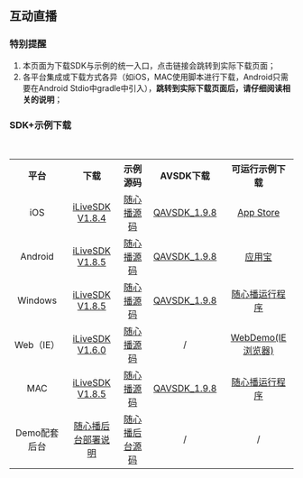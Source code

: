 
## 互动直播

### 特别提醒
1. 本页面为下载SDK与示例的统一入口，点击链接会跳转到实际下载页面；
2. 各平台集成或下载方式各异（如iOS，MAC使用脚本进行下载，Android只需要在Android Stdio中gradle中引入），**跳转到实际下载页面后，请仔细阅读相关的说明**；

### SDK+示例下载

<table style="text-align:center;vertical-align:middle;">
  <tr>
    <th width="200px">平台</th>
    <th width="200px">下载</th>
    <th width="200px">示例源码</th>
    <th width="200px">AVSDK下载</th>
    <th width="200px">可运行示例下载</th>
  </tr>
  <tr>
    <td>iOS</td>
    <td><a href="https://github.com/zhaoyang21cn/iLiveSDK_iOS_Suixinbo/blob/master/README.md#sdk%E4%B8%8B%E8%BD%BD">iLiveSDK V1.8.4</a></td>
    <td><a href="https://github.com/zhaoyang21cn/iLiveSDK_iOS_Suixinbo">随心播源码</a></td>
    <td><a href="https://github.com/zhaoyang21cn/iLiveSDK_iOS_Suixinbo/blob/master/README.md#sdk%E4%B8%8B%E8%BD%BD"> QAVSDK_1.9.8</a></td>
    <td><a href="https://itunes.apple.com/cn/app/%E9%9A%8F%E5%BF%83%E6%92%AD/id1037944078?mt=8">App Store</a></td>
  </tr>
  <tr>
    <td>Android</td>
    <td><a href="https://github.com/zhaoyang21cn/iLiveSDK_Android_Suixinbo/blob/master/README.md#ilivesdk">iLiveSDK V1.8.5</a></td>
    <td><a href="https://github.com/zhaoyang21cn/iLiveSDK_Android_Suixinbo/blob/master/README.md#demo">随心播源码</a></td>
    <td><a href="https://github.com/zhaoyang21cn/iLiveSDK_Android_Suixinbo/blob/master/README.md#qavsdk%E4%B8%8B%E8%BD%BD"> QAVSDK_1.9.8</a></td>
    <td><a href="http://a.app.qq.com/o/simple.jsp?pkgname=com.tencent.qcloud.suixinbo&channel=0002160650432d595942&fromcase=60001">应用宝</a></td>
  </tr>
  <tr>
    <td>Windows</td>
    <td><a href="https://github.com/zhaoyang21cn/iLiveSDK_PC_Suixinbo#ilivesdk%E5%AF%BC%E5%85%A5">iLiveSDK V1.8.5</a></td>
    <td><a href="https://github.com/zhaoyang21cn/iLiveSDK_PC_Suixinbo">随心播源码</a></td>
    <td><a href="https://github.com/zhaoyang21cn/iLiveSDK_PC_Suixinbo#qavsdk%E4%B8%8B%E8%BD%BD"> QAVSDK_1.9.8</a></td>
    <td><a href="http://dldir1.qq.com/hudongzhibo/git/iLiveSDK_PC_Suixinbo/suixinbo_run.zip">随心播运行程序</a></td>
  </tr>
  <tr>
    <td>Web（IE）</td>
    <td><a href="https://github.com/zhaoyang21cn/iLiveSDK_Web_Suixinbo#sdk%E6%9C%80%E8%BF%91%E6%9B%B4%E6%96%B0%E8%AF%B4%E6%98%8E">iLiveSDK V1.6.0</a></td>
    <td><a href="https://github.com/zhaoyang21cn/iLiveSDK_Web_Suixinbo">随心播源码</a></td>
    <td>/</td>
    <td><a href="https://sxb.qcloud.com/webdemo/index.html">WebDemo(IE浏览器)</a></td>
  </tr>
    <tr>
    <td>MAC</td>
    <td><a href="https://github.com/zhaoyang21cn/iLiveSDK_PC_Suixinbo#ilivesdk%E5%AF%BC%E5%85%A5">iLiveSDK V1.8.5</a></td>
    <td><a href="https://github.com/zhaoyang21cn/iLiveSDK_Mac_Suixinbo">随心播源码</a></td>
    <td><a href="https://github.com/zhaoyang21cn/iLiveSDK_Mac_Suixinbo/blob/master/README.md#sdk%E4%B8%8B%E8%BD%BD"> QAVSDK_1.9.8</a></td>
    <td><a href="https://github.com/zhaoyang21cn/iLiveSDK_Mac_Suixinbo">随心播运行程序</a></td>
  </tr>
    <tr>
    <td>Demo配套后台</td>
    <td><a href="https://github.com/zhaoyang21cn/SuiXinBoPHPServer#1-%E4%BB%A3%E7%A0%81%E9%83%A8%E7%BD%B2">随心播后台部署说明</a></td>
    <td><a href="https://github.com/zhaoyang21cn/SuiXinBoPHPServer">随心播后台源码</a></td>
    <td>/</td>
    <td>/</td>
  </tr>
</table>
